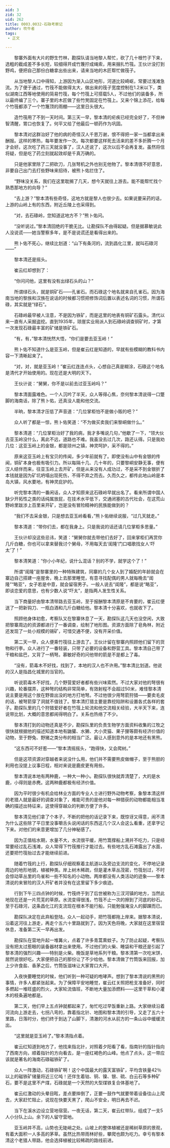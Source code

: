 ```yaml
---
aid: 3
zid: 32
uid: 262
title: 0003.0032-石碌考察记
author: 吹牛者
tags: 
 - 正文

---
```




　　黎寨外面有大片的野生竹林，勘探队请当地黎人帮忙，砍了几十根竹子下来，选粗的截成差不多长短，较细得开成竹篾拧成绳索，用来捆扎竹筏。王伙计没打到野鸡，便把自己那份白糖拿出些出来，请来当地的木匠帮忙做筏子。

　　从当地黎人口中得知，上游因为渐入山区地形，河道比较崎岖，常要过浅滩急流。为了便于通过，竹筏不能做得太大，做出来的筏子宽度控制在1.2米以下，类似湖南江西等地使用的简易竹筏，每个竹筏上可搭载5人，不过他们的装备多，所以最终编了三个。寨子里的木匠做了些竹凳固定在竹筏上。又来个锦上添花，给每个竹筏都添了一个竹篾顶的雨棚——这里日头很大。

　　造竹筏用了不到一天时间。第三天一早，黎本清的疟疾已经完全好了，不但神智清醒，胃口也恢复了。何平又给了他最后一顿药作为巩固。

　　黎本清对这群治好了他的病的奇怪汉人千恩万谢，恨不得把一家一当都拿出来酬报。这样的寒热，每年要发作一次。每次都要这样死去活来的差不多折腾一个月才会好。这次吃了药三天就没事了，汉人还说了，这次以后不会再复发。虽然将信将疑，但是吃了药立刻就起效却是千真万确的。

　　只是他家里除了二把砍刀，几张弩机之外也别无他物了。黎本清很不好意思，非要自己出门去打些野味来招待，被熊卜佑拦住了。

　　“野味没关系，我们在这里耽搁了几天，想今天就往上游去。能不能帮忙找个熟悉那地方的向导？”

　　“去上游？”黎本清有些奇怪，这地方就是黎人也很少去。如果说要采药的话，上游的山岭上有的东西，附近丘陵上也采得到。

　　“对，去石碌岭，您知道这地方不？”熊卜佑问。

　　“没听说过。”黎本清回绝的干脆无比。让勘探队不由得起疑。但是据慕敏说此人没说谎——她当警察多年，是不是说谎还是看得出来的。

　　熊卜佑不死心，继续比划道：“山下有条河的，流到昌化江里，就叫石碌河——”

　　黎本清还是摇头。

　　崔云红却想到了：

　　“你问问他，这里有没有出绿石头的山？”

　　所谓绿石头，就是铜矿石——孔雀石。而石碌这个地名就来自孔雀石。因为海南当地的黎族和汉族在说话的时候都习惯把修饰词后置以表述名词的习惯，所谓石碌，其实就是“绿石”。

　　石碌岭最早被人注意，不是因为铁矿，而是这里的地表有铜矿石露头。清代以来一直有人采掘盗挖。直到1935年，琼崖实业局派人到石碌岭调查铜矿时，才第一次发现石碌最丰富的矿储是铁矿石。

　　“有，有，”黎本清恍然大悟，“你们是要去亚玉岭！”

　　熊卜佑不知道什么是亚玉岭，但是崔云红是知道的，早就有些模糊的教科书内容一下清晰起来了。

　　“对，对，就是亚玉岭！”崔云红连连点头，心想自己真是糊涂，石碌这个地名是清代才开始使用的。现在还是大明的天下。

　　王伙计说：“舅舅，你不是以前去过亚玉岭吗？”

　　黎本清面露难色。一个人沉吟了半天，众人等得心焦，奈何黎本清说得一口蹩脚的海南话，除了熊卜佑，还真没人能和他交流。

　　半晌，黎本清才压低了声音道：“几位掌柜怕不是做小贩的吧？”

　　众人听了都是一惊，熊卜佑笑道：“不为做买卖我们来黎峒做什么。”

　　黎本清道：“几位掌柜治好了我的病，我才多嘴说几句，”他歇了一下，“领大伙去亚玉岭没什么，离此不远，道路也不难。我虽没去过几次，路还认得。只是我劝几位：这亚玉岭上的金银，都是琼州之镇，神灵呵护，采不得的。”

　　原来这亚玉岭上有宝贝的传闻，多少年前就有了。即使没有山中有金银的传闻，铜矿本身也极有吸引力。所以每隔十几、几十年的，只要黎峒安静无事，便有汉人结伴而来，往亚玉岭上去开矿，但是从来没有人成功过，不是采不到金银折了本钱就是因为矿坑坍塌出现死伤，不得不弃之而去。久而久之，都传此地山岭是本岛大镇，风水要地，有神灵庇护的。

　　听完黎本清的一番闲话，众人才知原来这石碌岭早就出名了。看来所谓中国人缺少开拓性之类的话纯属放屁，在技术水平低下，交通闭塞的古代社会，在这荒山野岭里跋涉上百里来开矿，岂是没有冒险精神的民族能做到的？

　　“我们不去采金银，只是想去亚玉岭看看，”熊卜佑继续说服，“过几天就走。”

　　黎本清道：“带你们去，都在我身上。只是我说的话还请几位掌柜多思量。”

　　王伙计却没这些忌讳，笑道：“舅舅你就去带他们去好了，回来掌柜们再赏你几斤白糖，你也可以拿来替我讨个舅母，不用每天去‘闺隆’门口唱歌找女人‘吓太’了！”

　　黎本清笑道：“你小小年纪，说什么混话？别的不学，就学这个了！”

　　所谓“闺隆”是黎寨里的一种特殊建筑，同寨的几个女人到了婚配的年龄就会在寨边自己搭建一座屋舍，晚上去那里睡觉，有意寻找配偶的男人就每晚去“闺隆”“略亚”，女子若是中意，就会留宿男子。一般人说去“闺隆”，都是说“略亚”，即谈恋爱的意思，也有少数人说“吓太”，是指两人发生性关系。

　　当下商量好由黎本清带路去亚玉岭，至于报酬黎本清原是不肯要的，崔云红便送了一把新钩刀、一瓶白酒和几斤白糖给他。黎本清十分喜欢，也就收下了。

　　照顾他身体初愈，考察队又在黎寨休息了一天，勘探队这几天也没空闲，大致把黎寨周边的资源都进行了一番调查，绘制了地形图。资源方面除了皂角林，附近还发现了一处小规模的锡矿，可惜交通不便，没有开采价值。

　　第二天一早，众人便乘竹筏往上游去了。王伙计留在黎寨内照顾他们留下的货物和行李。众人进行了一番轻装，只带了必要的设备和野营工具。黎本清自己带了干粮和盐巴，又背了一柄弩。慕敏好奇的问他带的箭是不是都上了毒。

　　“没有，箭毒木不好找，找到了，本地的汉人也不许用。”黎本清比划道。他说的汉人是指昌化城里的当官的。

　　听说箭毒木不好找，几个野营爱好者都有些兴味索然。不过大家对他的弩很有兴趣，轮番摆弄，这种弩的结构非常简单，有效射程不会超过50米，难怪黎本清说主要是用这个放在野兽出没的地方打地弩。不过他很少用弩箭狩猎——要卖毛皮的话，被弩箭穿了洞就不值钱了。黎本清打猎主要是靠挖陷阱和设置各式各样的套子。勘探队里的几个狩猎爱好者在竹筏上轮流和他交流相关经验，大半天下来，连说带比划，大概的意思都闹得明白了。关系也热络了不少。

　　黎本清打到的动物还真是不少，勘探队里的负责生物学方面资料收集的江牧之很快就根据他的描述知道本地有鼬獾、水獭、大小灵猫、果子狸等颇有经济价值的动物，至于野兔、野猪之类分布的相当广泛。最让人感到意外的是本地还有黑熊。

　　“这东西可不好惹——”黎本清摇摇头，“跑得快，又会爬树。”

　　但是这项资源对穿越者来说没什么用，他们并不需要熊皮做帽子，至于熊胆的利用也没提上议事日程，相对来说是鹿皮更有用些。

　　黎本清说本地有两种鹿，一种大一种小。勘探队很快就弄清楚了，大的是水鹿，小得则是赤麂。这两种鹿都极有经济价值。

　　因为平时很少有机会给林业方面的专业人士进行野外动物考察，象黎本清这样的老猎人就是最好的调查对象了，难能可贵的是他对每一种猎获的动物都能相当准确的描述出特征来，这使得穿越众的判断方便了许多。

　　黎本清见他们拿了个本子，不断的把他的话记录下来，既惊讶又得意，闹不清为什么这些除了平日里没事嚼舌头说闲话的东西这几个汉人会这么看重，还拿字记下来。对他们的来意更增加了几分神秘感了。

　　因为正值枯水期，水量不大，水流很平缓，用竹篙撑船上溯并不吃力，只是经常要经过乱石浅滩，众人常得下竹筏推行才能过去。有些地方乱石滩露出了水面，还要把竹筏抬过去才能继续前进。

　　随着竹筏的上行，勘探队仔细观察着主航道以及旁边支流的变化，不停地记录周边的地形地貌，植被种类。岸上树木稀疏，但是灌木草丛茂密，竹筏划过，不时会惊动草丛里的鸟雀和一些不知名的小动物。两岸都没有人类活动的迹象——黎本清说的来冒险的汉人开矿者并没有在这里留下多少痕迹。

　　行到下午三四点钟的时候，竹筏终于到了后世被称为三汊河镇的地方，当然此地现在还是一片荒芜的草原。水流变得很浅，竹筏不止一次的擦到了河底的砂石。至于石碌河，这条昌化江的支流现在根本不能行船，只能勉强淹没人的脚踝而已。

　　勘探队决定在此弃船登陆，众人一起动手，把竹筏都拖上岸来。据黎本清说，沿着这河往上游走，再走个五六十里路就到了。因为天色将晚，大家就在这里宿营休息，准备第二天一早再出发。

　　勘探队在营地升起一堆篝火，点着了许多青蒿熏蚊子。为了防止起疑，考察队没有把太过惹眼的装备器材拿出来使用。不过他们的火柴、睡袋和干粮还是引起了黎本清的强烈兴趣——特别是火柴。晚饭是草地系列干粮。黎本清第一次吃米饼，居然说很好吃。大家便把自己的那份让了不少给他。黎本清做了竹筒饭来回报，加上少许食盐、香茅之后，竹筒饭滋味让大家胃口大开。

　　入夜快要睡觉的时候，他们听到一种可疑的咆哮声。想到了黎本清说的黑熊的事情，许多人都紧张起来。为了保障平安地睡觉，崔云红关照把枪支准备好，同时多燃起一堆旺盛的烈火，大家轮流值班，不断地大量加添燃料——这里干草和小灌木的枝条遍地都是。

　　第二天，他们早上五点钟就都起来了，匆忙吃过早饭重新上路。大家继续沿着河流向上游走去，七拐八弯的，靠着指北针、地图和黎本清的引导，又走了五六十里路，日落时分，他们终于到达了山脚下，清澈的河水从前方的一条山谷中缓缓流出。

　　“这里就是亚玉岭了。”黎本清指点着。

　　崔云红知道到地方了，他找来指北针，对照着夕阳看了看，指南针的指针指向了西南方向，顺着指针的方向看去，是一座红褐色的山峰。他点了点头，这一带应该就是著名的海南石碌磁铁矿了。

　　众人一阵激动，石碌铁矿啊！这个中国最大的露天富铁矿，平均含铁量42％以上的磁铁矿储量将近三亿吨！还伴生着钴、铜、镍、银、硫、白云石等多种矿石，要不是这里不产煤，石碌就是一个天然的大型煤铁复合体基地了。

　　崔云红激动的头晕目眩，差点要摔倒了，正要一鼓作气就要带着设备往山上爬去，大家赶忙阻止，说现在快要天黑了，爬山不安全，明日再去不迟。

　　当下在溪水边设立营地宿营。一夜无话，第二天，崔云红带队，组成了一支5人小分队上山。余下的人留守营地。

　　亚玉岭并不高，山势也无陡峭之处。山坡上的整体植被还是稀树草原的景观，有着大面积一人多高的茅草。虽然比热带雨林好些，攀爬也颇为吃力。幸亏有黎本清这个老猎人带路，他会选择植被比较稀疏的路线前进。


